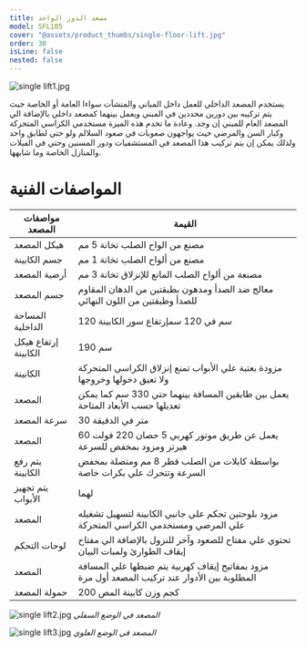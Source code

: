 ```yaml
---
title: مصعد الدور الواحد
model: SFL105
cover: "@assets/product_thumbs/single-floor-lift.jpg"
order: 30
isLine: false
nested: false
---
```


![single lift1.jpg](@assets/article_images/single-floor-lift/single-lift1.jpg)

يستخدم المصعد الداخلي للعمل داخل المباني والمنشآت سواءا العامة أو الخاصة حيث يتم تركيبه بين دورين محددين في المبني ويعمل بينهما كمصعد داخلي بالإضافة الي المصعد العام للمبني إن وجد.
وعادة ما تخدم هذه الميزة مستخدمي الكراسي المتحركة وكبار السن والمرضي حيث يواجهون صعوبات في صعود السلالم ولو حتي لطابق واحد ولذلك يمكن إن يتم تركيب هذا المصعد في المستشفيات ودور المسنين وحتي في الفيلات والمنازل الخاصة وما شابهها.

# المواصفات الفنية

| مواصفات المصعد       | القيمة                                                                                        |
| -------------------- | --------------------------------------------------------------------------------------------- |
| هيكل المصعد          | مصنع من الواح الصلب تخانة 5 مم                                                                |
| جسم الكابينة         | مصنع من ألواح الصلب تخانة 1 مم                                                                |
| أرضية المصعد         | مصنعة من ألواح الصلب المانع للإنزلاق تخانة 3 مم                                               |
| جسم المصعد           | معالج ضد الصدأ ومدهون بطبقتين من الدهان المقاوم للصدأ وطبقتين من اللون النهائي                |
| المساحة الداخلية     | 120 سم في 120 سمإرتفاع سور الكابينة                                                           |
| إرتفاع هيكل الكابينة | 190 سم                                                                                        |
| الكابينة             | مزودة بعتبة علي الأبواب تمنع إنزلاق الكراسي المتحركة ولا تعيق دخولها وخروجها                  |
| المصعد               | يعمل بين طابقين المسافة بينهما حتي 330 سم كما يمكن تعديلها حسب الأبعاد المتاحة                |
| سرعة المصعد          | 30 متر في الدقيقة                                                                             |
| المصعد               | يعمل عن طريق موتور كهربي 5 حصان 220 فولت 60 هيرتز ومزود بمخفض للسرعة                          |
| يتم رفع الكابينة     | بواسطة كابلات من الصلب قطر 8 مم ومتصلة بمخفض السرعة وتتحرك علي بكرات خاصة                     |
| يتم تجهيز الأبواب    | لهما                                                                                          |
| المصعد               | مزود بلوحتين تحكم علي جانبي الكابينة لتسهيل تشغيله علي المرضي ومستخدمي الكراسي المتحركة       |
| لوحات التحكم         | تحتوي علي مفتاح للصعود وآخر للنزول بالإضافة الي مفتاح إيقاف الطوارئ ولمبات البيان             |
| المصعد               | مزود بمفاتيح إيقاف كهربية يتم ضبطها علي المسافة المطلوبة بين الأدوار عند تركيب المصعد أول مرة |
| حمولة المصعد         | 200 كجم وزن كابينة المص                                                                       |

<div class="flex flex-col md:flex-row items-center md:items-end justify-center">

![single lift2.jpg](@assets/article_images/single-floor-lift/single-lift2.jpg)
_المصعد في الوضع السفلي_

![single lift3.jpg](@assets/article_images/single-floor-lift/single-lift3.jpg)
_المصعد في الوضع العلوي_

</div>
